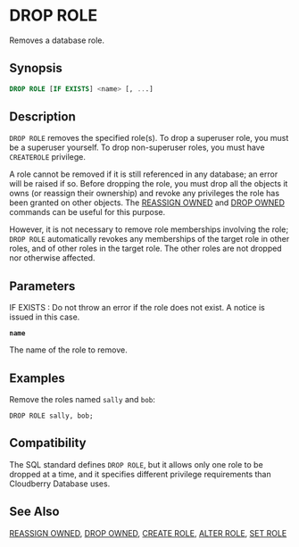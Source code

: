 # DROP ROLE

Removes a database role.

## Synopsis

```sql
DROP ROLE [IF EXISTS] <name> [, ...]
```

## Description

`DROP ROLE` removes the specified role(s). To drop a superuser role, you must be a superuser yourself. To drop non-superuser roles, you must have `CREATEROLE` privilege.

A role cannot be removed if it is still referenced in any database; an error will be raised if so. Before dropping the role, you must drop all the objects it owns (or reassign their ownership) and revoke any privileges the role has been granted on other objects. The [REASSIGN OWNED](/docs/sql-statements/sql-statement-reassign-owned.md) and [DROP OWNED](/docs/sql-statements/sql-statement-drop-owned.md) commands can be useful for this purpose.

However, it is not necessary to remove role memberships involving the role; `DROP ROLE` automatically revokes any memberships of the target role in other roles, and of other roles in the target role. The other roles are not dropped nor otherwise affected.

## Parameters

IF EXISTS
:   Do not throw an error if the role does not exist. A notice is issued in this case.

**`name`**

The name of the role to remove.

## Examples

Remove the roles named `sally` and `bob`:

```
DROP ROLE sally, bob;
```

## Compatibility

The SQL standard defines `DROP ROLE`, but it allows only one role to be dropped at a time, and it specifies different privilege requirements than Cloudberry Database uses.

## See Also

[REASSIGN OWNED](/docs/sql-statements/sql-statement-reassign-owned.md), [DROP OWNED](/docs/sql-statements/sql-statement-drop-owned.md), [CREATE ROLE](/docs/sql-statements/sql-statement-create-role.md), [ALTER ROLE](/docs/sql-statements/sql-statement-alter-role.md), [SET ROLE](/docs/sql-statements/sql-statement-set-role.md)



